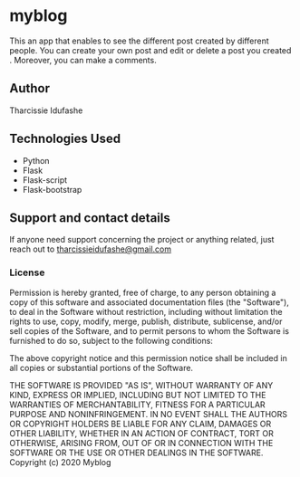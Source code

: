 # myblog
This an app that enables to see the different post created by different people. You can create your own post and edit or delete a post you created . Moreover, you can make a comments.

## Author
Tharcissie Idufashe

## Technologies Used
 * Python
 * Flask
 * Flask-script
 * Flask-bootstrap
 
  
## Support and contact details
If anyone need support concerning the project or anything related, just reach out to tharcissieidufashe@gmail.com

### License

Permission is hereby granted, free of charge, to any person obtaining a copy
of this software and associated documentation files (the "Software"), to deal
in the Software without restriction, including without limitation the rights
to use, copy, modify, merge, publish, distribute, sublicense, and/or sell
copies of the Software, and to permit persons to whom the Software is
furnished to do so, subject to the following conditions:

The above copyright notice and this permission notice shall be included in all
copies or substantial portions of the Software.

THE SOFTWARE IS PROVIDED "AS IS", WITHOUT WARRANTY OF ANY KIND, EXPRESS OR
IMPLIED, INCLUDING BUT NOT LIMITED TO THE WARRANTIES OF MERCHANTABILITY, 
FITNESS FOR A PARTICULAR PURPOSE AND NONINFRINGEMENT. IN NO EVENT SHALL THE
AUTHORS OR COPYRIGHT HOLDERS BE LIABLE FOR ANY CLAIM, DAMAGES OR OTHER
LIABILITY, WHETHER IN AN ACTION OF CONTRACT, TORT OR OTHERWISE, ARISING FROM, 
OUT OF OR IN CONNECTION WITH THE SOFTWARE OR THE USE OR OTHER DEALINGS IN THE
SOFTWARE.
Copyright (c) 2020 Myblog
